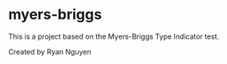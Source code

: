 # myers-briggs
This is a project based on the Myers-Briggs Type Indicator test.

Created by Ryan Nguyen